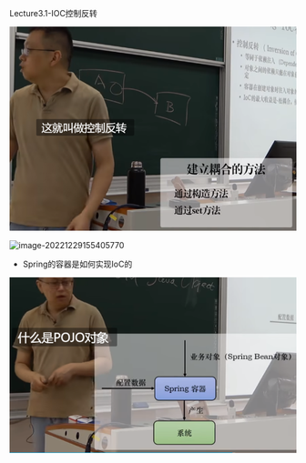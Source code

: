 Lecture3.1-IOC控制反转

![image-20221229151044754](https://raw.githubusercontent.com/sunmiao0301/Public-Pic-Bed/main/imgfromPicGO/202212291510883.png)

![image-20221229155405770](https://raw.githubusercontent.com/sunmiao0301/Public-Pic-Bed/main/imgfromPicGO/202212291554852.png)

- Spring的容器是如何实现IoC的

![image-20221229154711767](https://raw.githubusercontent.com/sunmiao0301/Public-Pic-Bed/main/imgfromPicGO/202212291548580.png)
